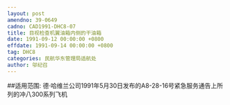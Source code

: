 ```yaml
---
layout: post
amendno: 39-0649
cadno: CAD1991-DHC8-07
title: 目视检查机翼油箱内侧的干油箱
date: 1991-09-12 00:00:00 +0800
effdate: 1991-09-14 00:00:00 +0800
tag: DHC8
categories: 民航华东管理局适航处
author: 邬纪召
---
```


##适用范围:
德·哈维兰公司1991年5月30日发布的A8-28-16号紧急服务通告上所列的冲八300系列飞机

